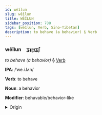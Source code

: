 ```yaml
---
id: wêîlun
slug: wêîlun
title: WÊÎLUN
sidebar_position: 788
tags: [wêîlun, Verb, Sino-Tibetan]
description: to behave (a behavior) § Verb
---
```


### wêîlun&emsp;<span kind="abugida">ʒʇɽɟʓ̃ʃ</span>

*to behave (a behavior)* **§** [Verb](../../tags/Verb)

**IPA**: /ˈwe.i.lʌn/

**Verb**: to behave

**Noun**: a behavior

**Modifier**: behavable/behavior-like

<details>
    <summary>Origin</summary>
    Mandarin 為人 wèirén [wei̯ɹən]<br/>
    <em>Sino-Tibetan Language Family</em>
</details>
